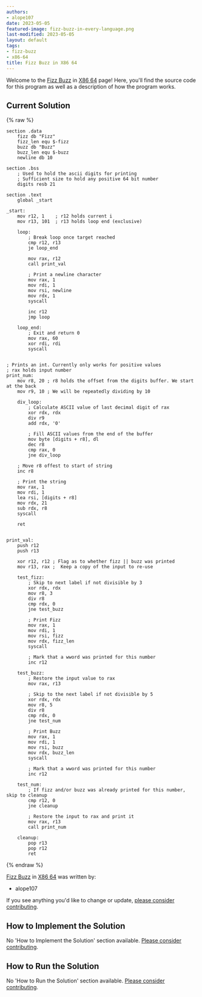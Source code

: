 ```yaml
---
authors:
- alope107
date: 2023-05-05
featured-image: fizz-buzz-in-every-language.png
last-modified: 2023-05-05
layout: default
tags:
- fizz-buzz
- x86-64
title: Fizz Buzz in X86 64
---
```


Welcome to the [Fizz Buzz](https://sampleprograms.io/projects/fizz-buzz) in [X86 64](https://sampleprograms.io/languages/x86-64) page! Here, you'll find the source code for this program as well as a description of how the program works.

## Current Solution

{% raw %}

```x86_64
section .data
    fizz db "Fizz"
    fizz_len equ $-fizz
    buzz db "Buzz"
    buzz_len equ $-buzz
    newline db 10

section .bss
    ; Used to hold the ascii digits for printing
    ; Sufficient size to hold any positive 64 bit number
    digits resb 21 

section .text
    global _start

_start:
    mov r12, 1    ; r12 holds current i
    mov r13, 101  ; r13 holds loop end (exclusive)

    loop:
        ; Break loop once target reached
        cmp r12, r13
        je loop_end

        mov rax, r12
        call print_val

        ; Print a newline character
        mov rax, 1
        mov rdi, 1
        mov rsi, newline
        mov rdx, 1
        syscall

        inc r12
        jmp loop

    loop_end:
        ; Exit and return 0
        mov rax, 60
        xor rdi, rdi
        syscall


; Prints an int. Currently only works for positive values
; rax holds input number
print_num:
    mov r8, 20 ; r8 holds the offset from the digits buffer. We start at the back
    mov r9, 10 ; We will be repeatedly dividing by 10

    div_loop:
        ; Calculate ASCII value of last decimal digit of rax
        xor rdx, rdx
        div r9
        add rdx, '0'

        ; Fill ASCII values from the end of the buffer
        mov byte [digits + r8], dl
        dec r8
        cmp rax, 0
        jne div_loop

    ; Move r8 offest to start of string
    inc r8

    ; Print the string
    mov rax, 1
    mov rdi, 1
    lea rsi, [digits + r8]
    mov rdx, 21
    sub rdx, r8
    syscall

    ret

    
print_val:
    push r12
    push r13

    xor r12, r12 ; Flag as to whether fizz || buzz was printed
    mov r13, rax ;  Keep a copy of the input to re-use
    
    test_fizz:
        ; Skip to next label if not divisible by 3
        xor rdx, rdx
        mov r8, 3
        div r8
        cmp rdx, 0
        jne test_buzz

        ; Print Fizz
        mov rax, 1
        mov rdi, 1
        mov rsi, fizz
        mov rdx, fizz_len
        syscall

        ; Mark that a wword was printed for this number
        inc r12     

    test_buzz:
        ; Restore the input value to rax
        mov rax, r13

        ; Skip to the next label if not divisible by 5
        xor rdx, rdx
        mov r8, 5
        div r8
        cmp rdx, 0
        jne test_num

        ; Print Buzz
        mov rax, 1
        mov rdi, 1
        mov rsi, buzz
        mov rdx, buzz_len
        syscall

        ; Mark that a wword was printed for this number
        inc r12 

    test_num:
        ; If fizz and/or buzz was already printed for this number, skip to cleanup
        cmp r12, 0
        jne cleanup

        ; Restore the input to rax and print it
        mov rax, r13
        call print_num

    cleanup:
        pop r13
        pop r12
        ret
```

{% endraw %}

[Fizz Buzz](https://sampleprograms.io/projects/fizz-buzz) in [X86 64](https://sampleprograms.io/languages/x86-64) was written by:

- alope107

If you see anything you'd like to change or update, [please consider contributing](https://github.com/TheRenegadeCoder/sample-programs).

## How to Implement the Solution

No 'How to Implement the Solution' section available. [Please consider contributing](https://github.com/TheRenegadeCoder/sample-programs-website).

## How to Run the Solution

No 'How to Run the Solution' section available. [Please consider contributing](https://github.com/TheRenegadeCoder/sample-programs-website).